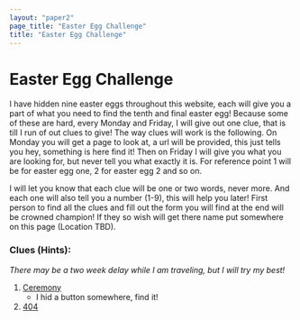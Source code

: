 ```yaml
---
layout: "paper2"
page_title: "Easter Egg Challenge"
title: "Easter Egg Challenge"
---
```


# Easter Egg Challenge

I have hidden nine easter eggs throughout this website, each will give you a part of what you need to find the tenth and final easter egg! Because some of these are hard, every Monday and Friday, I will give out one clue, that is till I run of out clues to give! The way clues will work is the following. On Monday you will get a page to look at, a url will be provided, this just tells you hey, something is here find it! Then on Friday I will give you what you are looking for, but never tell you what exactly it is. For reference point 1 will be for easter egg one, 2 for easter egg 2 and so on.

I will let you know that each clue will be one or two words, never more. And each one will also tell you a number (1-9), this will help you later! First person to find all the clues and fill out the form you will find at the end will be crowned champion! If they so wish will get there name put somewhere on this page (Location TBD).

### Clues (Hints): 
<i>There may be a two week delay while I am traveling, but I will try my best!</i>

1. <a href="/ceremony">Ceremony</a>
   - I hid a button somewhere, find it!
2. <a href="/404">404</a>